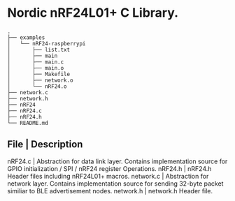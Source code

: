 # Nordic nRF24L01+ C Library.
```
.
├── examples
│   └── nRF24-raspberrypi
│       ├── list.txt
│       ├── main
│       ├── main.c
│       ├── main.o
│       ├── Makefile
│       ├── network.o
│       └── nRF24.o
├── network.c
├── network.h
├── nRF24
├── nRF24.c
├── nRF24.h
└── README.md
```

File         |      Description
-----------------------------------------------------------------------------------------------------------------------------------------------
nRF24.c      |      Abstraction for data link layer. Contains implementation source for GPIO initialization / SPI / nRF24 register Operations.
nRF24.h      |      nRF24.h Header files including nRF24L01+ macros.
network.c    |      Abstraction for network layer. Contains implementation source for sending 32-byte packet similiar to BLE advertisement nodes.
network.h    |      network.h Header file.

